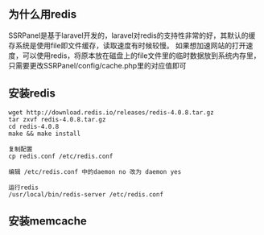 ## 为什么用redis
SSRPanel是基于laravel开发的，laravel对redis的支持性非常的好，其默认的缓存系统是使用file即文件缓存，读取速度有时候较慢。
如果想加速网站的打开速度，可以使用redis，将原本放在磁盘上的file文件里的临时数据放到系统内存里，只需要更改SSRPanel/config/cache.php里的对应值即可
## 安装redis
```
wget http://download.redis.io/releases/redis-4.0.8.tar.gz
tar zxvf redis-4.0.8.tar.gz
cd redis-4.0.8
make && make install

复制配置
cp redis.conf /etc/redis.conf

编辑 /etc/redis.conf 中的daemon no 改为 daemon yes

运行redis
/usr/local/bin/redis-server /etc/redis.conf
```

## 安装memcache
```

```